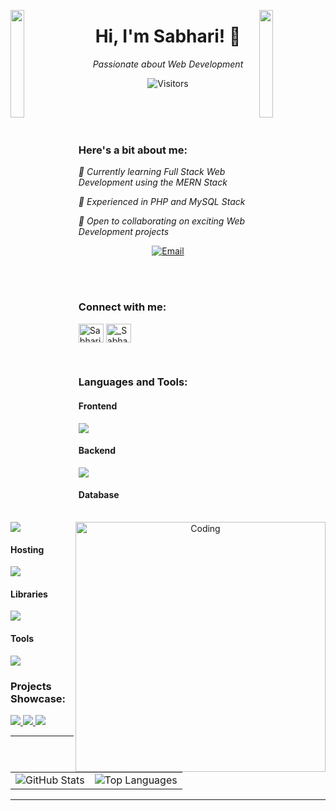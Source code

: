 <!-- Replace the content below with this enhanced README content -->


<img align="left" src="https://user-images.githubusercontent.com/65187002/144930161-2f783401-8d27-4fdf-a2f7-cc0ba32f1f1f.gif" width="21%" style="display:inline;"><img align="right" src="https://user-images.githubusercontent.com/65187002/144930161-2f783401-8d27-4fdf-a2f7-cc0ba32f1f1f.gif" width="21%" style="display:inline;">
<h1 align="center">Hi, I'm Sabhari! 👋</h1>

<p align="center">
  <em>Passionate about Web Development</em>
</p>
<p align="center">
  <img src="https://visitor-badge.laobi.icu/badge?page_id=sabhari-krr.sabhari-krr" alt="Visitors">
</p>

<br><br><br>
<div align="center">
<img align="right" alt="Coding" width="400" src="https://user-images.githubusercontent.com/74038190/229223263-cf2e4b07-2615-4f87-9c38-e37600f8381a.gif">

<h3 align="left">Here's a bit about me:</h3>

<p align="left">
  <em>🌱 Currently learning Full Stack Web Development using the MERN Stack</em>
</p>
<p align="left">
  <em>🚀 Experienced in PHP and MySQL Stack</em>
</p>
<p align="left">
  <em>💼 Open to collaborating on exciting Web Development projects</em>
</p>

<p align="center">
  <a href="mailto:sabhari.ayyappan@outlook.com"> 
    <img alt="Email" src="https://img.shields.io/badge/Email-D14836?style=for-the-badge&logo=gmail&logoColor=white" />
  </a>
</p>
<br><br>
</div>
<h3 align="left">Connect with me:</h3>
<p align="left">
<a href="https://www.linkedin.com/in/sabhari-ayyappan" target="blank"><img align="center" src="https://raw.githubusercontent.com/rahuldkjain/github-profile-readme-generator/master/src/images/icons/Social/linked-in-alt.svg" alt="Sabhari" height="30" width="40" /></a>
<a href="https://instagram.com/_Sabhari__" target="blank"><img align="center" src="https://raw.githubusercontent.com/rahuldkjain/github-profile-readme-generator/master/src/images/icons/Social/instagram.svg" alt="_Sabhari__" height="30" width="40" /></a>

</p>
<br>
<h3 align="left">Languages and Tools:</h3>



<h4> Frontend</h4>
<p align="left">
  <a href="https://skillicons.dev">
    <img src="https://skillicons.dev/icons?i=html,css,bootstrap,js" />
  </a>
</p>

<h4> Backend</h4>
<p align="left">
  <a href="https://skillicons.dev">
    <img src="https://skillicons.dev/icons?i=php" />
  </a>
</p>

<h4>Database</h4>
<p align="left">
  <a href="https://skillicons.dev">
    <img src="https://skillicons.dev/icons?i=mysql" />
  </a>
</p>

<h4>Hosting</h4>
<p align="left">
  <a href="https://skillicons.dev">
    <img src="https://skillicons.dev/icons?i=aws,netlify" />
  </a>
</p>
<h4>Libraries</h4>
<p align="left">
  <a href="https://skillicons.dev">
    <img src="https://skillicons.dev/icons?i=jquery" />
  </a>
</p>
<h4>Tools</h4>
<p align="left">
  <a href="https://skillicons.dev">
    <img src="https://skillicons.dev/icons?i=github,figma,vscode" />
  </a>
</p>
<h3>Projects Showcase:</h3>

<div align="left">
  <a href="https://abumakeover.netlify.app/" target="_blank">
    <img src="https://img.shields.io/badge/Abu%20Makeover-009688?style=for-the-badge" / >
  </a>
  <a href="https://sabhari-krr.github.io/bts5/" target="_blank">
    <img src="https://img.shields.io/badge/Bootcamp%20Mockup-563D7C?style=for-the-badge" />
  </a>
  <a href="https://3.130.167.121/sabhari" target="_blank">
    <img src="https://img.shields.io/badge/Profile%20Management-009688?style=for-the-badge" />
  </a>
  <hr>
<table align="center">
  <tr>
    <td>
      <img src="https://github-readme-stats.vercel.app/api?username=sabhari-krr&show_icons=true&theme=transparent" alt="GitHub Stats">
    </td>
    <td>
      <img src="https://github-readme-stats.vercel.app/api/top-langs/?username=sabhari-krr&layout=compact" alt="Top Languages">
    </td>
  </tr>
</table>
</div>
<hr>

